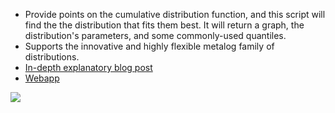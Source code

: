 * Provide points on the cumulative distribution function, and this script will find the the distribution that fits them best.
It will return a graph, the distribution's parameters, and some commonly-used quantiles.
* Supports the innovative and highly flexible metalog family of distributions.
* [In-depth explanatory blog post](https://fragile-credences.github.io/quantiles/)
* [Webapp](http://makedistribution.com/)

![](https://fragile-credences.github.io/images/quantiles/lognormal.png)

